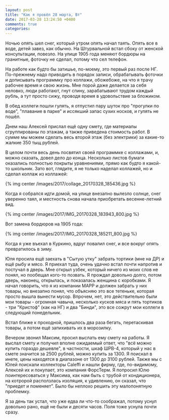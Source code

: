 ```yaml
---
layout: post
title: "Как я провёл 28 марта, Вт"
date: 2017-03-28 13:24:50 +0400
comments: true
categories: 
---
```

Ночью опять шел снег, который утром опять начал таять. Опять все в воде, детей завез, как обычно. На Штурвальной встал сбоку от женской консультации, повезло. На улице 1905 года меняют бордюры на гранитные, фоточку не сделал, потому что сел телефон.

На работе как будто бы затишье, по-моему, это первый раз после НГ. По-прежнему надо приводить в порядок записи, обрабатывать фоточки и дописывать программку про коллажи, обожебоже, на что я трачу рабочее время и свою жизнь. Мне порой даже делается за себя неловко, люди работают, гнут спину, зарабатывают трудом каждый рубль, а тут просто сижу, проводя время в удовольствие за бложиком.

В обед коллеги пошли гулять, я отпустил пару шуток про "прогулки по воде", "плавание в парке" и иссякший запас сухих носков, и гулять не пошёл.

Днем наш Алексей прислал ещё одну смету, где материалы сгруппированы по этажам, а также приведена стоимость работ. В сумме мы можем сделать весь второй этаж (без электрики) за какие-то жалкие 350 тыщ рублей.

В целом почти весь день посвятил своей программке с коллажами, и, можно сказать, довел дело до конца. Несколько листов бумаги оказались полностью покрыты уравнениями, прямо как будто я какой-то школьник. Зато вот, глядите, я не только наделал коллажей, но и сделал коллаж из коллажей:

{% img center /images/2017/collage_20170328_185436.jpg %}

Когда я собрался идти домой, на улице внезапно вылезло солнце, снег уверенно таял, и местность снова начала приобретать весенне-летний вид.

{% img center /images/2017/IMG_20170328_183943_800.jpg %}

Вот замена бордюров на 1905 года:

{% img center /images/2017/IMG_20170328_185211_800.jpg %}

Когда я уже въехал в Куркино, вдруг повалил снег, и все вокруг опять превратилось в зиму.

Юля просила ещё заехать в "Сытую утку" забрать тортики (мне на ДР) и ещё рыбу и мясо. Я приехал туда, очень удачно встал почти напротив и постучал в дверь. Мне открыл узбек, который ничего из моих слов не понял, но пообещал кого-то позвать. Я прождал довольно долго, потом дверь, наконец, открылась, и показалась женщина с коробками. Я начал говорить, что я из компании МАРР и должен забрать у них товары, но внезапно понял, что объясняю это все тетеньке, которая просто вышла вынести мусор. Впрочем, нет, это действительно были мои товары - огромная чавыча, несколько кусков мяса и пять тортиков - три "Кристоф" (как на НГ) и два "Бинди", это все сожрут мои коллеги в следующий понедельник.

Встал ближе к проходной, пришлось два раза бегать, перетаскивая товары, а потом ещё запихивать их в морозилку.

Вечером звонил Максим, просил выслать ему смету на работы. Я выслал смету и получил вполне ожидаемый ответ, что "всё можно купить гораздо дешевле", в частности, шкаф ШРВ-4, который у нас в смете значится за 2500 рублей, можно купить за 1300. Я поискал в инете, цены находятся в диапазоне от 1300 до 3100 рублей. Также мы с Юлей поискали коллекторы Caleffi и нашли фирму, где, по-видимому, Алексей их и покупает, это компания ФорсТерм. Я попросил Юлю поинтересоваться у Максима, как нам быть с трубой от кондиционера, на котророй расползлась изоляция, к удивлению, он сказал, что "приедет и поменяет". Было бы неплохо решить эту малопонятную проблемку.

Я за день так устал, что уже едва ли что-то соображал, потому уснул довольно рано, ещё не были и десяти часов. Поля тоже уснула почти сразу.